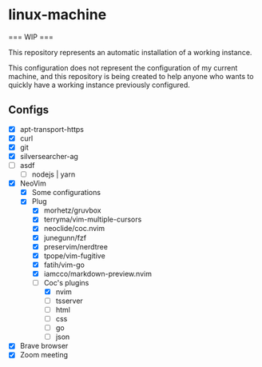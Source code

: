 # linux-machine

=== WIP ===

This repository represents an automatic installation of a working instance.

This configuration does not represent the configuration of my current machine, and this repository is being created to help anyone who wants to quickly have a working instance previously configured.


## Configs

- [x] apt-transport-https
- [x] curl
- [x] git
- [x] silversearcher-ag
- [ ] asdf
   - [ ] nodejs | yarn 
- [x] NeoVim
   - [x] Some configurations
   - [x] Plug
      - [x] morhetz/gruvbox
      - [x] terryma/vim-multiple-cursors
      - [x] neoclide/coc.nvim
      - [x] junegunn/fzf
      - [x] preservim/nerdtree
      - [x] tpope/vim-fugitive
      - [x] fatih/vim-go
      - [x] iamcco/markdown-preview.nvim
      - [ ] Coc's plugins
         - [x] nvim
         - [ ] tsserver
         - [ ] html
         - [ ] css
         - [ ] go
         - [ ] json
- [x] Brave browser
- [x] Zoom meeting
